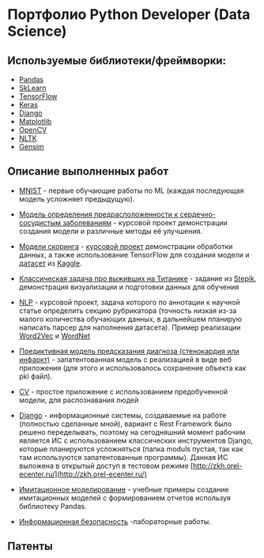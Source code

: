 # Портфолио Python Developer (Data Science)## Используемые библиотеки/фреймворки:- [Pandas](https://pandas.pydata.org/)- [SkLearn](https://scikit-learn.org/stable/index.html)- [TensorFlow](https://www.tensorflow.org/)- [Keras](https://keras.io/)- [Django](https://www.djangoproject.com/)- [Matplotlib](https://matplotlib.org/l)- [OpenCV](https://opencv.org/)- [NLTK](https://www.nltk.org/)- [Gensim](https://radimrehurek.com/gensim/)## Описание выполненных работ- [MNIST](https://github.com/JellyWilliam/Portfolio/tree/main/Машинное%20обучение/MNIST) - первые обучающие работы по ML (каждая последующая модель усложняет предыдущую).- [Модель определения предрасположенности к сердечно-сосудистым заболеваниям](https://github.com/JellyWilliam/Portfolio/tree/main/Машинное%20обучение/Сердечно-сосудистые%20заболевания) - курсовой проект демонстрации создания модели и различные методы её улучшения.- [Модели скоринга](https://github.com/JellyWilliam/Portfolio/tree/main/Машинное%20обучение/Скоринг) - [курсовой проект](https://github.com/JellyWilliam/Portfolio/blob/main/Машинное%20обучение/Скоринг/Scoring.ipynb) демонстрации обработки данных, а также использование TensorFlow для создания модели и [датасет](https://github.com/JellyWilliam/Portfolio/blob/main/Машинное%20обучение/Скоринг/credit.ipynb) из [Kaggle](https://www.kaggle.com/).- [Классическая задача про выживших на Титанике](https://github.com/JellyWilliam/Portfolio/tree/main/Машинное%20обучение/Титаник%20(Задание%20Stepik)) - задание из [Stepik](https://stepik.org), демонстрация визуализации и подготовки данных для обучения- [NLP](https://github.com/JellyWilliam/Portfolio/tree/main/Машинное%20обучение/Обработка%20естественного%20языка%20(NLP)) - курсовой проект, задача которого по аннотации к научной статье определить секцию рубрикатора (точность низкая из-за малого количества обучающих данных, в дальнейшем планирую написать парсер для наполнения датасета). Пример реализации [Word2Vec](https://www.tensorflow.org/tutorials/text/word2vec) и [WordNet](https://wordnet.princeton.edu/)- [Предиктивная модель предсказания диагноза (стенокардия или инфаркт)](https://github.com/JellyWilliam/Portfolio/tree/main/Машинное%20обучение/Опредление%20стенокардии%20или%20инфаркта) - запатентованная модель с реализацией в виде веб приложения (для этого и использовалось сохранение объекта как pkl файл).- [CV](https://github.com/JellyWilliam/Portfolio/tree/main/Машинное%20обучение/Компьютерное%20зрение%20(CV)) - простое приложение с использованием предобученной модели, для распознавания людей- [Django](https://github.com/JellyWilliam/Portfolio/tree/main/Django) - информационные системы, создаваемые на работе (полностью сделанные мной), вариант с Rest Framework было решено переделывать, поэтому на сегодняшний момент рабочим является ИС с использованием классических инструментов Django, которые планируются усложняться (папка moduls пустая, так как там используются запатентованные программы). Данная ИС выложена в открытый доступ в тестовом режиме [http://zkh.orel-ecenter.ru/](http://zkh.orel-ecenter.ru/)- [Имитационное моделирование](https://github.com/JellyWilliam/Portfolio/tree/main/Имитационное%20моделирование) - учебные примеры создание имитационных моделей с формированием отчетов используя библиотеку Pandas.- [Информационная безопасность](https://github.com/JellyWilliam/Portfolio/tree/main/Информационная%20безопасность) -лабораторные работы.## Патенты